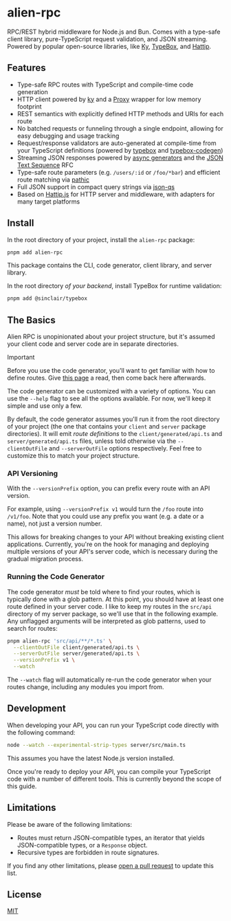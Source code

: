 # alien-rpc

RPC/REST hybrid middleware for Node.js and Bun. Comes with a type-safe client library, pure-TypeScript request validation, and JSON streaming. Powered by popular open-source libraries, like [Ky](https://github.com/sindresorhus/ky), [TypeBox](https://github.com/sinclairzx81/typebox), and [Hattip](https://github.com/hattipjs/hattip).

## Features

- Type-safe RPC routes with TypeScript and compile-time code generation
- HTTP client powered by [ky](https://github.com/sindresorhus/ky) and a [Proxy](https://developer.mozilla.org/en-US/docs/Web/JavaScript/Reference/Global_Objects/Proxy) wrapper for low memory footprint
- REST semantics with explicitly defined HTTP methods and URIs for each route
- No batched requests or funneling through a single endpoint, allowing for easy debugging and usage tracking
- Request/response validators are auto-generated at compile-time from your TypeScript definitions (powered by [typebox](https://github.com/sinclairzx81/typebox) and [typebox-codegen](https://github.com/sinclairzx81/typebox-codegen))
- Streaming JSON responses powered by [async generators](https://developer.mozilla.org/en-US/docs/Web/JavaScript/Reference/Global_Objects/AsyncGenerator) and the [JSON Text Sequence](https://www.rfc-editor.org/rfc/rfc7464.html) RFC
- Type-safe route parameters (e.g. `/users/:id` or `/foo/*bar`) and efficient route matching via [pathic](https://github.com/alloc/alien-rpc/tree/master/packages/pathic)
- Full JSON support in compact query strings via [json-qs](https://github.com/alloc/json-qs)
- Based on [Hattip.js](https://github.com/hattipjs/hattip) for HTTP server and middleware, with adapters for many target platforms

## Install

In the root directory of your project, install the `alien-rpc` package:

```sh
pnpm add alien-rpc
```

This package contains the CLI, code generator, client library, and server library.

In the root directory _of your backend_, install TypeBox for runtime validation:

```sh
pnpm add @sinclair/typebox
```

## The Basics

Alien RPC is unopinionated about your project structure, but it's assumed your client code and server code are in separate directories.

> [!IMPORTANT]
> Before you use the code generator, you'll want to get familiar with how to define routes. Give [this page](https://github.com/alloc/alien-rpc/tree/master/packages/service#readme) a read, then come back here afterwards.

The code generator can be customized with a variety of options. You can use the `--help` flag to see all the options available. For now, we'll keep it simple and use only a few.

By default, the code generator assumes you'll run it from the root directory of your project (the one that contains your `client` and `server` package directories). It will emit _route definitions_ to the `client/generated/api.ts` and `server/generated/api.ts` files, unless told otherwise via the `--clientOutFile` and `--serverOutFile` options respectively. Feel free to customize this to match your project structure.

### API Versioning

With the `--versionPrefix` option, you can prefix every route with an API version.

For example, using `--versionPrefix v1` would turn the `/foo` route into `/v1/foo`. Note that you could use any prefix you want (e.g. a date or a name), not just a version number.

This allows for breaking changes to your API without breaking existing client applications. Currently, you're on the hook for managing and deploying multiple versions of your API's server code, which is necessary during the gradual migration process.

### Running the Code Generator

The code generator _must_ be told where to find your routes, which is typically done with a glob pattern. At this point, you should have at least one route defined in your server code. I like to keep my routes in the `src/api` directory of my server package, so we'll use that in the following example. Any unflagged arguments will be interpreted as glob patterns, used to search for routes:

```sh
pnpm alien-rpc 'src/api/**/*.ts' \
  --clientOutFile client/generated/api.ts \
  --serverOutFile server/generated/api.ts \
  --versionPrefix v1 \
  --watch
```

The `--watch` flag will automatically re-run the code generator when your routes change, including any modules you import from.

## Development

When developing your API, you can run your TypeScript code directly with the following command:

```sh
node --watch --experimental-strip-types server/src/main.ts
```

This assumes you have the latest Node.js version installed.

Once you're ready to deploy your API, you can compile your TypeScript code with a number of different tools. This is currently beyond the scope of this guide.

## Limitations

Please be aware of the following limitations:

- Routes must return JSON-compatible types, an iterator that yields JSON-compatible types, or a `Response` object.
- Recursive types are forbidden in route signatures.

If you find any other limitations, please [open a pull request](https://github.com/alloc/alien-rpc/pulls) to update this list.

## License

[MIT](./LICENSE.md)
